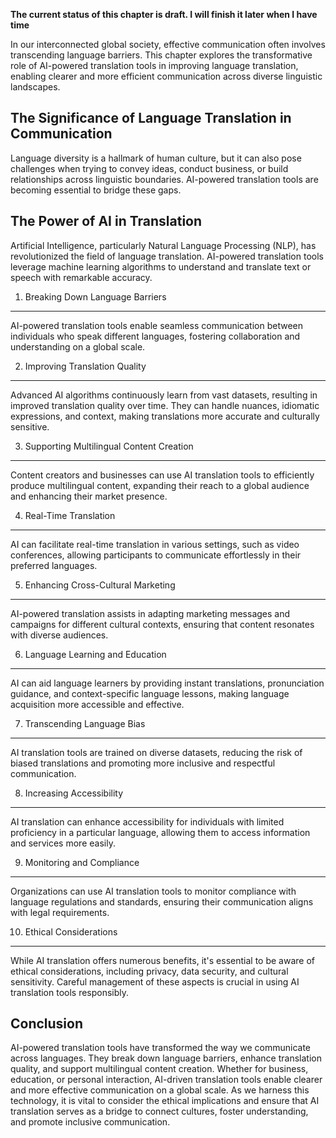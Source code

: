 **The current status of this chapter is draft. I will finish it later when I have time**

In our interconnected global society, effective communication often involves transcending language barriers. This chapter explores the transformative role of AI-powered translation tools in improving language translation, enabling clearer and more efficient communication across diverse linguistic landscapes.

The Significance of Language Translation in Communication
---------------------------------------------------------

Language diversity is a hallmark of human culture, but it can also pose challenges when trying to convey ideas, conduct business, or build relationships across linguistic boundaries. AI-powered translation tools are becoming essential to bridge these gaps.

The Power of AI in Translation
------------------------------

Artificial Intelligence, particularly Natural Language Processing (NLP), has revolutionized the field of language translation. AI-powered translation tools leverage machine learning algorithms to understand and translate text or speech with remarkable accuracy.

1. Breaking Down Language Barriers
----------------------------------

AI-powered translation tools enable seamless communication between individuals who speak different languages, fostering collaboration and understanding on a global scale.

2. Improving Translation Quality
--------------------------------

Advanced AI algorithms continuously learn from vast datasets, resulting in improved translation quality over time. They can handle nuances, idiomatic expressions, and context, making translations more accurate and culturally sensitive.

3. Supporting Multilingual Content Creation
-------------------------------------------

Content creators and businesses can use AI translation tools to efficiently produce multilingual content, expanding their reach to a global audience and enhancing their market presence.

4. Real-Time Translation
------------------------

AI can facilitate real-time translation in various settings, such as video conferences, allowing participants to communicate effortlessly in their preferred languages.

5. Enhancing Cross-Cultural Marketing
-------------------------------------

AI-powered translation assists in adapting marketing messages and campaigns for different cultural contexts, ensuring that content resonates with diverse audiences.

6. Language Learning and Education
----------------------------------

AI can aid language learners by providing instant translations, pronunciation guidance, and context-specific language lessons, making language acquisition more accessible and effective.

7. Transcending Language Bias
-----------------------------

AI translation tools are trained on diverse datasets, reducing the risk of biased translations and promoting more inclusive and respectful communication.

8. Increasing Accessibility
---------------------------

AI translation can enhance accessibility for individuals with limited proficiency in a particular language, allowing them to access information and services more easily.

9. Monitoring and Compliance
----------------------------

Organizations can use AI translation tools to monitor compliance with language regulations and standards, ensuring their communication aligns with legal requirements.

10. Ethical Considerations
--------------------------

While AI translation offers numerous benefits, it's essential to be aware of ethical considerations, including privacy, data security, and cultural sensitivity. Careful management of these aspects is crucial in using AI translation tools responsibly.

Conclusion
----------

AI-powered translation tools have transformed the way we communicate across languages. They break down language barriers, enhance translation quality, and support multilingual content creation. Whether for business, education, or personal interaction, AI-driven translation tools enable clearer and more effective communication on a global scale. As we harness this technology, it is vital to consider the ethical implications and ensure that AI translation serves as a bridge to connect cultures, foster understanding, and promote inclusive communication.
